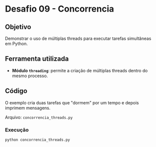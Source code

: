 # Desafio 09 - Concorrencia

## Objetivo

Demonstrar o uso de múltiplas threads para executar tarefas simultâneas em Python.

## Ferramenta utilizada

- **Módulo `threading`**: permite a criação de múltiplas threads dentro do mesmo processo.

## Código

O exemplo cria duas tarefas que "dormem" por um tempo e depois imprimem mensagens.

Arquivo: `concorrencia_threads.py`

### Execução

```bash
python concorrencia_threads.py


